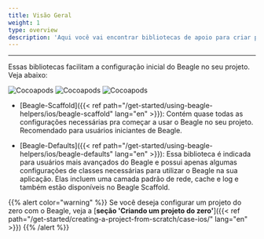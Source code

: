 ```yaml
---
title: Visão Geral
weight: 1
type: overview
description: 'Aqui você vai encontrar bibliotecas de apoio para criar projetos iOS usando o Beagle. Essas bibliotecas vão facilitar a configuração inicial do Beagle em um projeto, pulando alguns passos e começando os estudos mais  rápido.'
---
```


---
Essas bibliotecas facilitam a configuração inicial do Beagle no seu projeto.  Veja abaixo: 

![Cocoapods](https://img.shields.io/cocoapods/v/BeagleScaffold?label=Beagle-Scaffold)
![Cocoapods](https://img.shields.io/cocoapods/v/BeagleDefaults?label=Beagle-Defaults)
![Cocoapods](https://img.shields.io/cocoapods/v/Beagle?label=Beagle)

* [Beagle-Scaffold]({{< ref path="/get-started/using-beagle-helpers/ios/beagle-scaffold" lang="en" >}}):
Contém quase todas as configurações necessárias pra começar a usar o Beagle no seu projeto. Recomendado para usuários iniciantes de Beagle.

* [Beagle-Defaults]({{< ref path="/get-started/using-beagle-helpers/ios/beagle-defaults" lang="en" >}}):
Essa biblioteca é indicada para usuários mais avançados do Beagle e possui apenas algumas configurações de classes necessárias para utilizar o Beagle na sua aplicação. Elas incluem uma camada padrão de rede, cache e log e também estão disponíveis no Beagle Scaffold.

{{% alert color="warning" %}}
Se você deseja configurar um projeto do zero com o Beagle,  veja a [**seção 'Criando um projeto do zero'**]({{< ref path="/get-started/creating-a-project-from-scratch/case-ios/" lang="en" >}})
{{% /alert %}}
